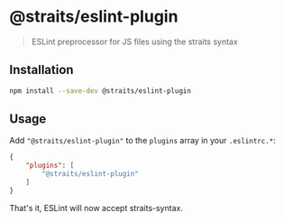 
# @straits/eslint-plugin

> ESLint preprocessor for JS files using the straits syntax

## Installation

```bash
npm install --save-dev @straits/eslint-plugin
```

## Usage

Add `"@straits/eslint-plugin"` to the `plugins` array in your `.eslintrc.*`:

```json
{
	"plugins": [
		"@straits/eslint-plugin"
	]
}
```

That's it, ESLint will now accept straits-syntax.
